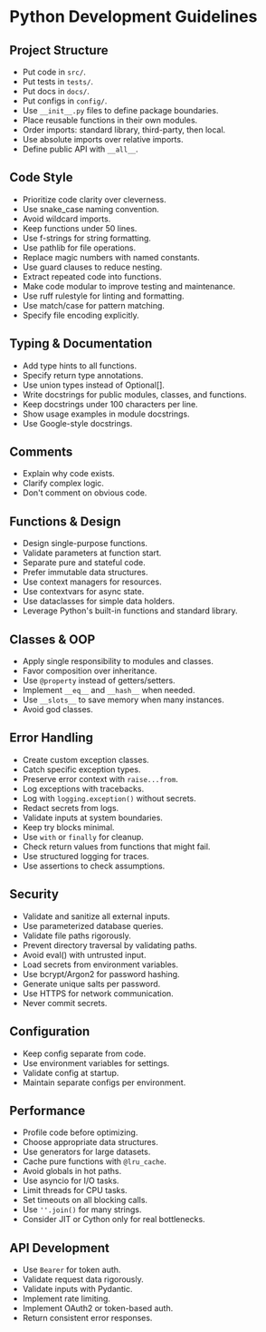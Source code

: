 # Python Development Guidelines

## Project Structure

- Put code in `src/`.
- Put tests in `tests/`.
- Put docs in `docs/`.
- Put configs in `config/`.
- Use `__init__.py` files to define package boundaries.
- Place reusable functions in their own modules.
- Order imports: standard library, third-party, then local.
- Use absolute imports over relative imports.
- Define public API with `__all__`.

## Code Style

- Prioritize code clarity over cleverness.
- Use snake_case naming convention.
- Avoid wildcard imports.
- Keep functions under 50 lines.
- Use f-strings for string formatting.
- Use pathlib for file operations.
- Replace magic numbers with named constants.
- Use guard clauses to reduce nesting.
- Extract repeated code into functions.
- Make code modular to improve testing and maintenance.
- Use ruff rulestyle for linting and formatting.
- Use match/case for pattern matching.
- Specify file encoding explicitly.

## Typing & Documentation

- Add type hints to all functions.
- Specify return type annotations.
- Use union types instead of Optional[].
- Write docstrings for public modules, classes, and functions.
- Keep docstrings under 100 characters per line.
- Show usage examples in module docstrings.
- Use Google-style docstrings.

## Comments

- Explain why code exists.
- Clarify complex logic.
- Don't comment on obvious code.

## Functions & Design

- Design single-purpose functions.
- Validate parameters at function start.
- Separate pure and stateful code.
- Prefer immutable data structures.
- Use context managers for resources.
- Use contextvars for async state.
- Use dataclasses for simple data holders.
- Leverage Python's built-in functions and standard library.

## Classes & OOP

- Apply single responsibility to modules and classes.
- Favor composition over inheritance.
- Use `@property` instead of getters/setters.
- Implement `__eq__` and `__hash__` when needed.
- Use `__slots__` to save memory when many instances.
- Avoid god classes.

## Error Handling

- Create custom exception classes.
- Catch specific exception types.
- Preserve error context with `raise...from`.
- Log exceptions with tracebacks.
- Log with `logging.exception()` without secrets.
- Redact secrets from logs.
- Validate inputs at system boundaries.
- Keep try blocks minimal.
- Use `with` or `finally` for cleanup.
- Check return values from functions that might fail.
- Use structured logging for traces.
- Use assertions to check assumptions.

## Security

- Validate and sanitize all external inputs.
- Use parameterized database queries.
- Validate file paths rigorously.
- Prevent directory traversal by validating paths.
- Avoid eval() with untrusted input.
- Load secrets from environment variables.
- Use bcrypt/Argon2 for password hashing.
- Generate unique salts per password.
- Use HTTPS for network communication.
- Never commit secrets.

## Configuration

- Keep config separate from code.
- Use environment variables for settings.
- Validate config at startup.
- Maintain separate configs per environment.

## Performance

- Profile code before optimizing.
- Choose appropriate data structures.
- Use generators for large datasets.
- Cache pure functions with `@lru_cache`.
- Avoid globals in hot paths.
- Use asyncio for I/O tasks.
- Limit threads for CPU tasks.
- Set timeouts on all blocking calls.
- Use `''.join()` for many strings.
- Consider JIT or Cython only for real bottlenecks.

## API Development

- Use `Bearer` for token auth.
- Validate request data rigorously.
- Validate inputs with Pydantic.
- Implement rate limiting.
- Implement OAuth2 or token-based auth.
- Return consistent error responses.
